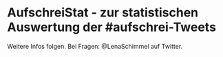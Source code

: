 # AufschreiStat - zur statistischen Auswertung der #aufschrei-Tweets

Weitere Infos folgen. Bei Fragen: @LenaSchimmel auf Twitter.



